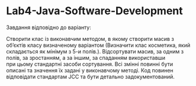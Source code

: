 # Lab4-Java-Software-Development

Завдання відповідно до варіанту:

Створити клас із виконавчим методом, в якому створити масив з об’єктів класу 
визначеному варіантом (Визначити клас косметика, який складається як мінімум з 5-и полів.). 
Відсортувати масив, за одним з полів, за зростанням, а за іншим, за спаданням використавши  
при цьому стандартні засоби сортування. Всі змінні повинні бути описані та значення їх задані у 
виконавчому методі. Код повинен відповідати стандартам JCC та бути детально задокументований. 